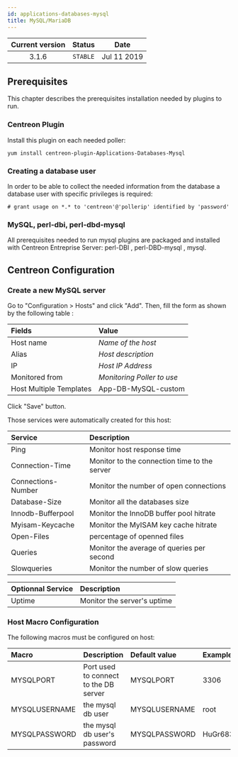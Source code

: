 ```yaml
---
id: applications-databases-mysql
title: MySQL/MariaDB
---
```


| Current version | Status | Date |
| :-: | :-: | :-: |
| 3.1.6 | `STABLE` | Jul 11 2019 |

## Prerequisites

This chapter describes the prerequisites installation needed by plugins to run.

### Centreon Plugin

Install this plugin on each needed poller:

``` shell
yum install centreon-plugin-Applications-Databases-Mysql
```

### Creating a database user

In order to be able to collect the needed information from the database a database user with specific privileges is
required:

    # grant usage on *.* to 'centreon'@'pollerip' identified by 'password'

### MySQL, perl-dbi, perl-dbd-mysql

All prerequisites needed to run mysql plugins are packaged and installed with Centreon Entreprise Server: perl-DBI ,
perl-DBD-mysql , mysql.

## Centreon Configuration

### Create a new MySQL server

Go to "Configuration \> Hosts" and click "Add". Then, fill the form as shown by the following table :

| Fields                  | Value                      |
| :---------------------- | :------------------------- |
| Host name               | *Name of the host*         |
| Alias                   | *Host description*         |
| IP                      | *Host IP Address*          |
| Monitored from          | *Monitoring Poller to use* |
| Host Multiple Templates | App-DB-MySQL-custom        |

Click "Save" button.

Those services were automatically created for this host:

| Service            | Description                                  |
| :----------------- | :------------------------------------------- |
| Ping               | Monitor host response time                   |
| Connection-Time    | Monitor to the connection time to the server |
| Connections-Number | Monitor the number of open connections       |
| Database-Size      | Monitor all the databases size               |
| Innodb-Bufferpool  | Monitor the InnoDB buffer pool hitrate       |
| Myisam-Keycache    | Monitor the MyISAM key cache hitrate         |
| Open-Files         | percentage of openned files                  |
| Queries            | Monitor the average of queries per second    |
| Slowqueries        | Monitor the number of slow queries           |

| Optionnal Service | Description                 |
| :---------------- | :-------------------------- |
| Uptime            | Monitor the server's uptime |

### Host Macro Configuration

The following macros must be configured on host:

| Macro         | Description                           | Default value | Example  |
| :------------ | :------------------------------------ | :------------ | :------- |
| MYSQLPORT     | Port used to connect to the DB server | MYSQLPORT     | 3306     |
| MYSQLUSERNAME | the mysql db user                     | MYSQLUSERNAME | root     |
| MYSQLPASSWORD | the mysql db user's password          | MYSQLPASSWORD | HuGr6834 |


